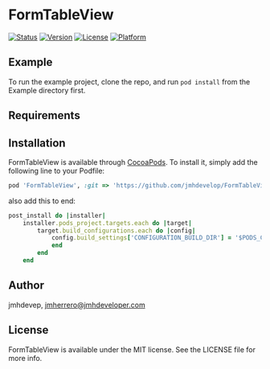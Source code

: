 # FormTableView

[![Status](https://travis-ci.org/jmhdevelop/FormTableViewSwift.svg?branch=master)](https://travis-ci.org/jmhdevelop/FormTableViewSwift)
[![Version](https://img.shields.io/cocoapods/v/FormTableViewSwift.svg?style=flat)](https://cocoapods.org/pods/FormTableViewSwift)
[![License](https://img.shields.io/cocoapods/l/FormTableViewSwift.svg?style=flat)](https://cocoapods.org/pods/FormTableViewSwift)
[![Platform](https://img.shields.io/cocoapods/p/FormTableViewSwift.svg?style=flat)](https://cocoapods.org/pods/FormTableViewSwift)

## Example

To run the example project, clone the repo, and run `pod install` from the Example directory first.

## Requirements

## Installation

FormTableView is available through [CocoaPods](https://cocoapods.org). To install
it, simply add the following line to your Podfile:

```ruby
pod 'FormTableView', :git => 'https://github.com/jmhdevelop/FormTableViewSwift

```
also add this to end:
```ruby
post_install do |installer|
    installer.pods_project.targets.each do |target|
        target.build_configurations.each do |config|
            config.build_settings['CONFIGURATION_BUILD_DIR'] = '$PODS_CONFIGURATION_BUILD_DIR'
            end
        end
    end

```

## Author

jmhdevep, jmherrero@jmhdeveloper.com

## License

FormTableView is available under the MIT license. See the LICENSE file for more info.
